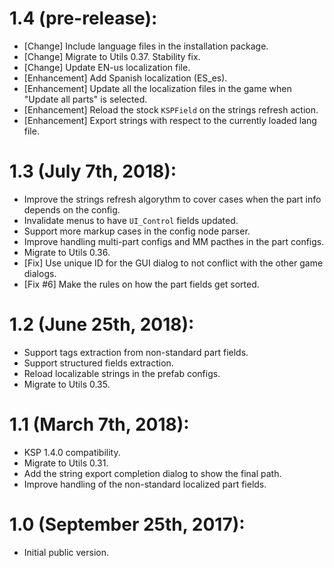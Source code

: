 # 1.4 (pre-release):
* [Change] Include language files in the installation package.
* [Change] Migrate to Utils 0.37. Stability fix.
* [Change] Update EN-us localization file.
* [Enhancement] Add Spanish localization (ES_es).
* [Enhancement] Update all the localization files in the game when "Update all parts" is selected.
* [Enhancement] Reload the stock `KSPField` on the strings refresh action.
* [Enhancement] Export strings with respect to the currently loaded lang file.

# 1.3 (July 7th, 2018):
* Improve the strings refresh algorythm to cover cases when the part info depends on the config.
* Invalidate menus to have `UI_Control` fields updated.
* Support more markup cases in the config node parser.
* Improve handling multi-part configs and MM pacthes in the part configs.
* Migrate to Utils 0.36.
* [Fix] Use unique ID for the GUI dialog to not conflict with the other game dialogs.
* [Fix #6] Make the rules on how the part fields get sorted.

# 1.2 (June 25th, 2018):
* Support tags extraction from non-standard part fields.
* Support structured fields extraction.
* Reload localizable strings in the prefab configs.
* Migrate to Utils 0.35.

# 1.1 (March 7th, 2018):
* KSP 1.4.0 compatibility.
* Migrate to Utils 0.31.
* Add the string export completion dialog to show the final path.
* Improve handling of the non-standard localized part fields.

# 1.0 (September 25th, 2017):
* Initial public version.
